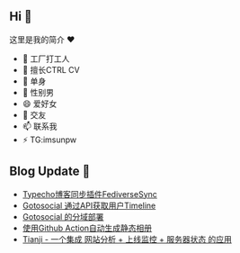 ## Hi  👋

这里是我的简介 ❤️

- 🔭 工厂打工人
- 🌱 擅长CTRL CV
- 👯 单身
- 🤔 性别男
- 😄 爱好女
- 💬 交友
- 📫 联系我
- ⚡ TG:imsunpw

## Blog Update 📒
<!-- BLOG-POST-LIST:START -->
- [Typecho博客同步插件FediverseSync](https://www.imsun.org/archives/1698.html)
- [Gotosocial 通过API获取用户Timeline](https://www.imsun.org/archives/1695.html)
- [Gotosocial 的分域部署](https://www.imsun.org/archives/1694.html)
- [使用Github Action自动生成静态相册](https://www.imsun.org/archives/1684.html)
- [Tianji - 一个集成 网站分析 + 上线监控 + 服务器状态 的应用](https://www.imsun.org/archives/1690.html)
<!-- BLOG-POST-LIST:END -->
